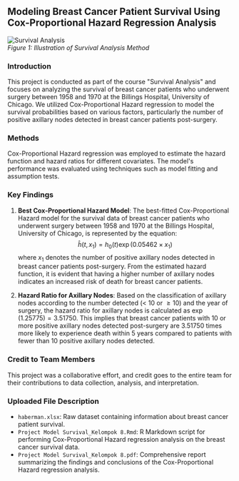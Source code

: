 ## Modeling Breast Cancer Patient Survival Using Cox-Proportional Hazard Regression Analysis

![Survival Analysis](https://miro.medium.com/v2/resize:fit:856/1*Ckhi9soE9Lx2lIf9tPVLMQ.png) <br>
*Figure 1: Illustration of Survival Analysis Method*

### Introduction
This project is conducted as part of the course "Survival Analysis" and focuses on analyzing the survival of breast cancer patients who underwent surgery between 1958 and 1970 at the Billings Hospital, University of Chicago. We utilized Cox-Proportional Hazard regression to model the survival probabilities based on various factors, particularly the number of positive axillary nodes detected in breast cancer patients post-surgery.

### Methods
Cox-Proportional Hazard regression was employed to estimate the hazard function and hazard ratios for different covariates. The model's performance was evaluated using techniques such as model fitting and assumption tests.

### Key Findings
1. **Best Cox-Proportional Hazard Model**: The best-fitted Cox-Proportional Hazard model for the survival data of breast cancer patients who underwent surgery between 1958 and 1970 at the Billings Hospital, University of Chicago, is represented by the equation:
   $$\hat{h}(t, x_1) = h_0(t)\exp(0.05462 \times x_1)$$
   where $x_1$ denotes the number of positive axillary nodes detected in breast cancer patients post-surgery. From the estimated hazard function, it is evident that having a higher number of axillary nodes indicates an increased risk of death for breast cancer patients.
   
2. **Hazard Ratio for Axillary Nodes**: Based on the classification of axillary nodes according to the number detected (< 10 or $\geq 10$) and the year of surgery, the hazard ratio for axillary nodes is calculated as $\exp(1.25775) = 3.51750$. This implies that breast cancer patients with 10 or more positive axillary nodes detected post-surgery are 3.51750 times more likely to experience death within 5 years compared to patients with fewer than 10 positive axillary nodes detected.


### Credit to Team Members
This project was a collaborative effort, and credit goes to the entire team for their contributions to data collection, analysis, and interpretation.

### Uploaded File Description
- `haberman.xlsx`: Raw dataset containing information about breast cancer patient survival.
- `Project Model Survival_Kelompok 8.Rmd`: R Markdown script for performing Cox-Proportional Hazard regression analysis on the breast cancer survival data.
- `Project Model Survival_Kelompok 8.pdf`: Comprehensive report summarizing the findings and conclusions of the Cox-Proportional Hazard regression analysis.
